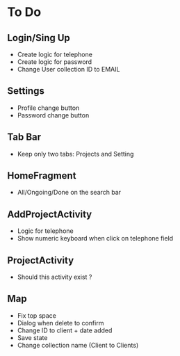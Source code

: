 # To Do

## Login/Sing Up

* Create logic for telephone
* Create logic for password
* Change User collection ID to EMAIL

## Settings

* Profile change button
* Password change button

## Tab Bar

* Keep only two tabs: Projects and Setting

## HomeFragment

* All/Ongoing/Done on the search bar

## AddProjectActivity

* Logic for telephone
* Show numeric keyboard when click on telephone field

## ProjectActivity

* Should this activity exist ?

## Map

* Fix top space
* Dialog when delete to confirm
* Change ID to client + date added
* Save state
* Change collection name (Client to Clients)
